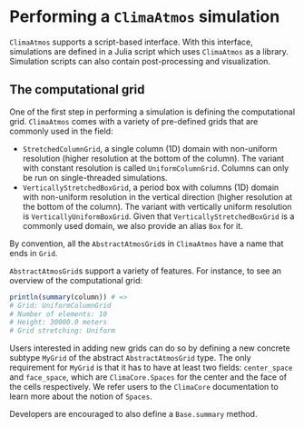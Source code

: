 # Performing a `ClimaAtmos` simulation

`ClimaAtmos` supports a script-based interface. With this interface, simulations
are defined in a Julia script which uses `ClimaAtmos` as a library. Simulation
scripts can also contain post-processing and visualization.

## The computational grid

One of the first step in performing a simulation is defining the computational
grid. `ClimaAtmos` comes with a variety of pre-defined grids that are commonly
used in the field:

- `StretchedColumnGrid`, a single column (1D) domain with non-uniform resolution
  (higher resolution at the bottom of the column). The variant with constant
  resolution is called `UniformColumnGrid`. Columns can only be run on
  single-threaded simulations.
- `VerticallyStretchedBoxGrid`, a period box with columns (1D) domain with
  non-uniform resolution in the vertical direction (higher resolution at the
  bottom of the column). The variant with vertically uniform resolution is
  `VerticallyUniformBoxGrid`. Given that `VerticallyStretchedBoxGrid` is a
  commonly used domain, we also provide an alias `Box` for it.

By convention, all the `AbstractAtmosGrid`s in `ClimaAtmos` have a name that
ends in `Grid`.

`AbstractAtmosGrid`s support a variety of features. For instance, to see an overview of
the computational grid:
```julia
println(summary(column)) # =>
# Grid: UniformColumnGrid
# Number of elements: 10
# Height: 30000.0 meters
# Grid stretching: Uniform
```

Users interested in adding new grids can do so by defining a new concrete
subtype `MyGrid` of the abstract `AbstractAtmosGrid` type. The only requirement
for `MyGrid` is that it has to have at least two fields: `center_space` and
`face_space`, which are `ClimaCore.Spaces` for the center and the face of the
cells respectively. We refer users to the `ClimaCore` documentation to learn
more about the notion of `Spaces`.

Developers are encouraged to also define a `Base.summary` method.
